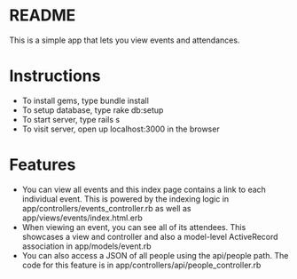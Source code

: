 # README

This is a simple app that lets you view events and attendances.

# Instructions

- To install gems, type bundle install
- To setup database, type rake db:setup
- To start server, type rails s
- To visit server, open up localhost:3000 in the browser

# Features

- You can view all events and this index page contains a link to each individual event. This is powered by the indexing logic in app/controllers/events_controller.rb as well as app/views/events/index.html.erb
- When viewing an event, you can see all of its attendees. This showcases a view and controller and also a model-level ActiveRecord association in app/models/event.rb
- You can also access a JSON of all people using the api/people path. The code for this feature is in app/controllers/api/people_controller.rb
